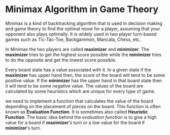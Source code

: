 # Minimax Algorithm in Game Theory
Minimax is a kind of backtracking algorithm that is used in decision making and game theory to find the optimal move for a player, assuming that your opponent also plays optimally. It is widely used in two player turn-based games such as Tic-Tac-Toe, Backgammon, Mancala, Chess, etc.

In Minimax the two players are called **maximizer** and **minimizer**. The **maximizer** tries to get the highest score possible while the **minimizer** tries to do the opposite and get the lowest score possible.

Every board state has a value associated with it. In a given state if the **maximizer** has upper hand then, the score of the board will tend to be some positive value. If the **minimizer** has the upper hand in that board state then it will tend to be some negative value. The values of the board are calculated by some heuristics which are unique for every type of game.

we need to implement a function that calculates the value of the board depending on the placement of pieces on the board. This function is often known as **Evaluation Function**. It is sometimes also called **Heuristic Function**. The basic idea behind the _evaluation function_ is to give a high value for a board if **maximizer**‘s turn or a low value for the board if **minimizer**‘s turn.
